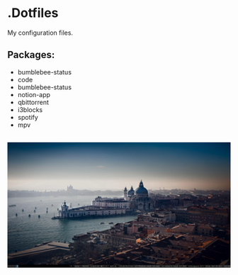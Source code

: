 # .Dotfiles
My configuration files.

## Packages:
<ul>
<li>bumblebee-status</li>
<li>code</li>
<li>bumblebee-status</li>
<li>notion-app</li>
<li>qbittorrent</li>
<li>i3blocks</li>
<li>spotify</li>
<li>mpv</li>
</ul>

<br>
<img title="Workstation" alt="workstation" src="workstation.png">